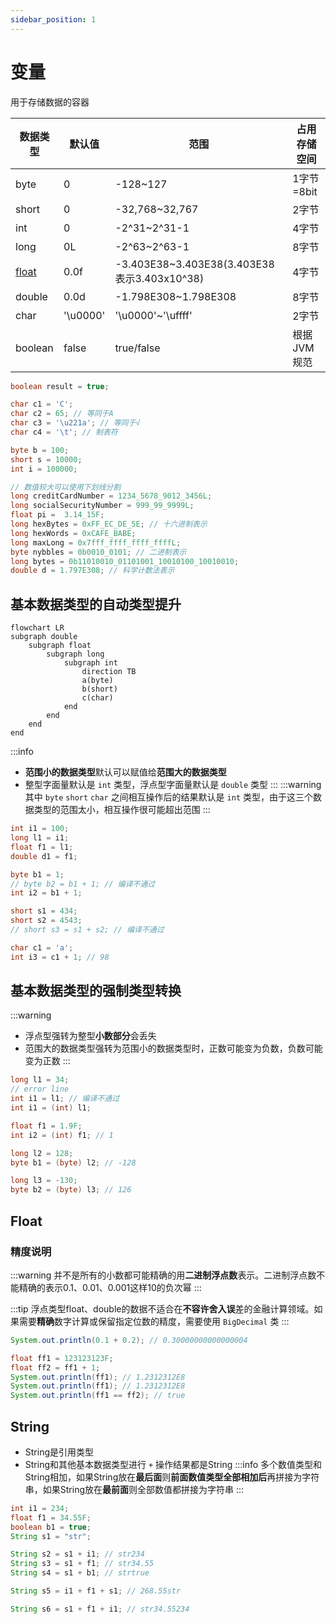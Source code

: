 ```yaml
---
sidebar_position: 1
---
```


# 变量

用于存储数据的容器

| 数据类型    | 默认值    | 范围    | 占用存储空间 |
|---------------- | --------------- | --------------- | --- |
| byte    | 0    | -128~127    | 1字节=8bit |
| short    | 0    | -32,768~32,767    | 2字节 |
| int    | 0    | -2^31~2^31-1    | 4字节 |
| long    | 0L    | -2^63~2^63-1    | 8字节 |
| [float](#float) | 0.0f    | -3.403E38~3.403E38(3.403E38表示3.403x10^38)    | 4字节 |
| double    | 0.0d    | -1.798E308~1.798E308 | 8字节 |
| char    | '\u0000'    | '\u0000'~'\uffff'| 2字节 |
| boolean    | false    | true/false | 根据JVM规范 |

```java
boolean result = true;

char c1 = 'C';
char c2 = 65; // 等同于A
char c3 = '\u221a'; // 等同于√
char c4 = '\t'; // 制表符

byte b = 100;
short s = 10000;
int i = 100000;

// 数值较大可以使用下划线分割
long creditCardNumber = 1234_5678_9012_3456L;
long socialSecurityNumber = 999_99_9999L;
float pi =  3.14_15F;
long hexBytes = 0xFF_EC_DE_5E; // 十六进制表示
long hexWords = 0xCAFE_BABE;
long maxLong = 0x7fff_ffff_ffff_ffffL;
byte nybbles = 0b0010_0101; // 二进制表示
long bytes = 0b11010010_01101001_10010100_10010010;
double d = 1.797E308; // 科学计数法表示
```

## 基本数据类型的自动类型提升

```mermaid
flowchart LR
subgraph double
    subgraph float
        subgraph long
            subgraph int
                direction TB
                a(byte)
                b(short)
                c(char)
            end
        end
    end
end
```

:::info
* **范围小的数据类型**默认可以赋值给**范围大的数据类型**
* 整型字面量默认是 `int` 类型，浮点型字面量默认是 `double` 类型
:::
:::warning
其中 `byte` `short` `char` 之间相互操作后的结果默认是 `int` 类型，由于这三个数据类型的范围太小，相互操作很可能超出范围
:::

```java
int i1 = 100;
long l1 = i1;
float f1 = l1;
double d1 = f1;

byte b1 = 1;
// byte b2 = b1 + 1; // 编译不通过
int i2 = b1 + 1;

short s1 = 434;
short s2 = 4543;
// short s3 = s1 + s2; // 编译不通过

char c1 = 'a';
int i3 = c1 + 1; // 98
```

## 基本数据类型的强制类型转换

:::warning
* 浮点型强转为整型**小数部分**会丢失
* 范围大的数据类型强转为范围小的数据类型时，正数可能变为负数，负数可能变为正数
:::

```java
long l1 = 34;
// error line
int i1 = l1; // 编译不通过
int i1 = (int) l1;

float f1 = 1.9F;
int i2 = (int) f1; // 1

long l2 = 128;
byte b1 = (byte) l2; // -128

long l3 = -130;
byte b2 = (byte) l3; // 126
```

## Float

### 精度说明

:::warning
并不是所有的小数都可能精确的用**二进制浮点数**表示。二进制浮点数不能精确的表示0.1、0.01、0.001这样10的负次幂
:::

:::tip
浮点类型float、double的数据不适合在**不容许舍入误**差的金融计算领域。如果需要**精确**数字计算或保留指定位数的精度，需要使用 `BigDecimal` 类
:::

```java
System.out.println(0.1 + 0.2); // 0.30000000000000004

float ff1 = 123123123F;
float ff2 = ff1 + 1;
System.out.println(ff1); // 1.2312312E8
System.out.println(ff1); // 1.2312312E8
System.out.println(ff1 == ff2); // true
```

## String

* String是引用类型
* String和其他基本数据类型进行 `+` 操作结果都是String
:::info
多个数值类型和String相加，如果String放在**最后面**则**前面数值类型全部相加后**再拼接为字符串，如果String放在**最前面**则全部数值都拼接为字符串
:::

```java
int i1 = 234;
float f1 = 34.55F;
boolean b1 = true;
String s1 = "str";

String s2 = s1 + i1; // str234
String s3 = s1 + f1; // str34.55
String s4 = s1 + b1; // strtrue

String s5 = i1 + f1 + s1; // 268.55str

String s6 = s1 + f1 + i1; // str34.55234
```
